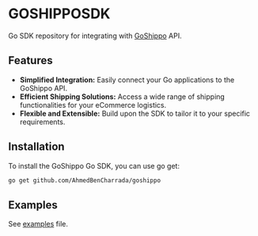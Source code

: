 # GOSHIPPOSDK

Go SDK repository for integrating with [GoShippo](https://goshippo.com) API.

## Features

- **Simplified Integration:** Easily connect your Go applications to the GoShippo API.
- **Efficient Shipping Solutions:** Access a wide range of shipping functionalities for your eCommerce logistics.
- **Flexible and Extensible:** Build upon the SDK to tailor it to your specific requirements.

## Installation

To install the GoShippo Go SDK, you can use go get:

```bash
go get github.com/AhmedBenCharrada/goshippo
```

## Examples

See [examples](./example/main.go) file.
